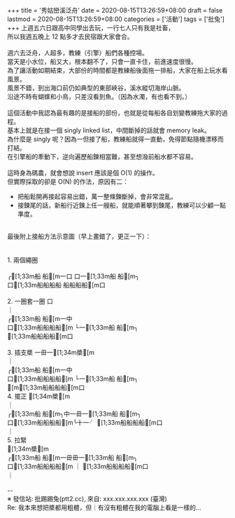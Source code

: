 +++
title = '秀姑巒溪泛舟'
date = 2020-08-15T13:26:59+08:00
draft = false
lastmod = 2020-08-15T13:26:59+08:00
categories = ['活動']
tags = ['批兔']
+++
上週五六日跟高中同學出去玩，一行七人只有我是社畜，<br>
所以我週五晚上 12 點多才去民宿跟大家會合。<br>
<br>
週六去泛舟，人超多，教練（引擎）船們各種控場。<br>
當天是小水位，船又大，根本翻不了，只會一直卡住，前進速度很慢。<br>
為了讓活動如期結束，大部份的時間都是教練船後面拖一排船，大家在船上玩水看風景。<br>
風景不錯，到出海口前仍如典型的東部峽谷，溪水縱切海岸山脈。<br>
沿途不時有蝴蠂和小鳥，只差沒看到魚。（因為水濁，有也看不到。）<br>
<br>
這個活動中我認為最有趣的是接船的部份，也就是從每船各自划變教練拖大家的過程。<br>
基本上就是在接一個 singly linked list，中間斷掉的話就會 memory leak。<br>
為什麼是 singly 呢？因為一但接了船，教練船就得一直動，免得節點隨機漂移而打結。<br>
在引擎船的牽動下，逆向遍歷船鍊相當難，甚至想潑前船水都不容易。<br>
<br>
這時身為碼農，就會想說 insert 應該是個 O(1) 的操作。<br>
但實際採取的卻是 O(N) 的作法，原因有二：<br>
- 把船鬆開再接起容易出錯，萬一整條鍊斷掉，會非常混亂。<br>
- 接鍊尾的話，新船行近鍊上任一艘船，就能順著攀到鍊尾，教練可以少顧一點準度。<br>
<br>
最後附上接船方法示意圖（早上畫錯了，更正一下）：<br>
<br>
<br>
1. 兩個繩圈<br>
<br>
  ╭[1;33m船    船[m一口 口一[1;33m船    船[m╮<br>
  口[1;33m船船船船         船船船船[m口<br>
<br>
2. 一圈套一圈 口<br>
              ｜<br>
  ╭[1;33m船    船[m一中<br>
  口[1;33m船船船船[m  └一[1;33m船    船[m╮<br>
                  [1;33m船船船船[m口<br>
<br>
3. 插支槳   一毌一[1;34m槳[m<br>
              ｜<br>
  ╭[1;33m船    船[m一中<br>
  口[1;33m船船船船[m  └一[1;33m船    船[m╮<br>
                  [m[1;33m船船船船[m口<br>
4. 擺正       [1;34m槳[m<br>
              ｜<br>
  ╭[1;33m船    船[m╮中一毌一[1;33m船    船[m╮<br>
  口[1;33m船船船船[m╰十一╯  [1;33m船船船船[m口<br>
              ｜<br>
5. 拉緊<br>
              [1;34m槳[m<br>
  ╭[1;33m船    船[m一毌毌一[1;33m船    船[m╮<br>
  口[1;33m船船船船[m  ｜    [1;33m船船船船[m口<br>
              ｜<br>
<br>
--<br>
※ 發信站: 批踢踢兔(ptt2.cc), 來自: xxx.xxx.xxx.xxx (臺灣)<br>
Re: 我本來想把槳都用粗體，但｜有沒有粗體在我的電腦上看是一樣的…<br>
